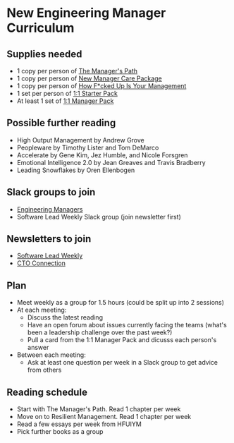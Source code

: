 # New Engineering Manager Curriculum

## Supplies needed

- 1 copy per person of [The Manager's Path](https://www.amazon.com/Managers-Path-Leaders-Navigating-Growth/dp/1491973897)
- 1 copy per person of [New Manager Care Package](https://larahogan.me/blog/new-manager-care-package/)
- 1 copy per person of [How F\*cked Up Is Your Management](https://www.amazon.com/How-cked-Your-Management-uncomfortable/dp/0995964300)
- 1 set per person of [1:1 Starter Pack](https://shop.beplucky.com/products/the-plucky-1-1-starter-pack)
- At least 1 set of [1:1 Manager Pack](https://shop.beplucky.com/products/1-1-manager-pack)

## Possible further reading

- High Output Management by Andrew Grove
- Peopleware by Timothy Lister and Tom DeMarco
- Accelerate by Gene Kim, Jez Humble, and Nicole Forsgren
- Emotional Intelligence 2.0 by Jean Greaves and Travis Bradberry
- Leading Snowflakes by Oren Ellenbogen

## Slack groups to join

- [Engineering Managers](https://engmanagers.github.io)
- Software Lead Weekly Slack group (join newsletter first)

## Newsletters to join

- [Software Lead Weekly](https://softwareleadweekly.com)
- [CTO Connection](https://www.ctoconnection.com/register)

## Plan

- Meet weekly as a group for 1.5 hours (could be split up into 2 sessions)
- At each meeting:
	- Discuss the latest reading
	- Have an open forum about issues currently facing the teams (what's been a leadership challenge over the past week?)
	- Pull a card from the 1:1 Manager Pack and dicusss each person's answer
- Between each meeting:
	- Ask at least one question per week in a Slack group to get advice from others

## Reading schedule

- Start with The Manager's Path. Read 1 chapter per week
- Move on to Resilient Management. Read 1 chapter per week
- Read a few essays per week from HFUIYM
- Pick further books as a group
